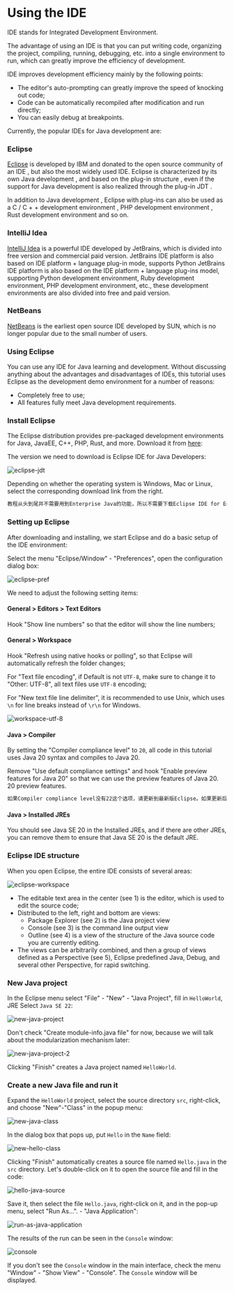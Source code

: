<!-- TRANSLATED by md-translate -->
# Using the IDE

IDE stands for Integrated Development Environment.

The advantage of using an IDE is that you can put writing code, organizing the project, compiling, running, debugging, etc. into a single environment to run, which can greatly improve the efficiency of development.

IDE improves development efficiency mainly by the following points:

* The editor's auto-prompting can greatly improve the speed of knocking out code;
* Code can be automatically recompiled after modification and run directly;
* You can easily debug at breakpoints.

Currently, the popular IDEs for Java development are:

### Eclipse

[Eclipse](https://www.eclipse.org/) is developed by IBM and donated to the open source community of an IDE , but also the most widely used IDE. Eclipse is characterized by its own Java development , and based on the plug-in structure , even if the support for Java development is also realized through the plug-in JDT .

In addition to Java development , Eclipse with plug-ins can also be used as a C / C + + development environment , PHP development environment , Rust development environment and so on.

### IntelliJ Idea

[IntelliJ Idea](https://www.jetbrains.com/idea/) is a powerful IDE developed by JetBrains, which is divided into free version and commercial paid version. JetBrains IDE platform is also based on IDE platform + language plug-in mode, supports Python JetBrains IDE platform is also based on the IDE platform + language plug-ins model, supporting Python development environment, Ruby development environment, PHP development environment, etc., these development environments are also divided into free and paid version.

### NetBeans

[NetBeans](https://netbeans.org/) is the earliest open source IDE developed by SUN, which is no longer popular due to the small number of users.

### Using Eclipse

You can use any IDE for Java learning and development. Without discussing anything about the advantages and disadvantages of IDEs, this tutorial uses Eclipse as the development demo environment for a number of reasons:

* Completely free to use;
* All features fully meet Java development requirements.

### Install Eclipse

The Eclipse distribution provides pre-packaged development environments for Java, JavaEE, C++, PHP, Rust, and more. Download it from [here](https://www.eclipse.org/downloads/packages/):

The version we need to download is Eclipse IDE for Java Developers:

![eclipse-jdt](eclipse-jdt.jpg)

Depending on whether the operating system is Windows, Mac or Linux, select the corresponding download link from the right.

```alert type=notice title=注意
教程从头到尾并不需要用到Enterprise Java的功能，所以不需要下载Eclipse IDE for Enterprise Java Developers
```

### Setting up Eclipse

After downloading and installing, we start Eclipse and do a basic setup of the IDE environment:

Select the menu "Eclipse/Window" - "Preferences", open the configuration dialog box:

![eclipse-pref](eclipse-pref.jpg)

We need to adjust the following setting items:

#### General > Editors > Text Editors

Hook "Show line numbers" so that the editor will show the line numbers;

#### General > Workspace

Hook "Refresh using native hooks or polling", so that Eclipse will automatically refresh the folder changes;

For "Text file encoding", if Default is not `UTF-8`, make sure to change it to "Other: UTF-8", all text files use `UTF-8` encoding;

For "New text file line delimiter", it is recommended to use Unix, which uses `\n` for line breaks instead of `\r\n` for Windows.

![workspace-utf-8](eclipse-encoding.png)

#### Java > Compiler

By setting the "Compiler compliance level" to `20`, all code in this tutorial uses Java 20 syntax and compiles to Java 20.

Remove "Use default compliance settings" and hook "Enable preview features for Java 20" so that we can use the preview features of Java 20. 20 preview features.

```alert type=notice title=注意
如果Compiler compliance level没有22这个选项，请更新到最新版Eclipse。如果更新后还是没有22，打开Help - Eclipse Marketplace，搜索Java 22 Support安装后重启即可。
```

#### Java > Installed JREs

You should see Java SE 20 in the Installed JREs, and if there are other JREs, you can remove them to ensure that Java SE 20 is the default JRE.

### Eclipse IDE structure

When you open Eclipse, the entire IDE consists of several areas:

![eclipse-workspace](eclipse-workspace.jpg)

* The editable text area in the center (see 1) is the editor, which is used to edit the source code;
* Distributed to the left, right and bottom are views:
    - Package Explorer (see 2) is the Java project view
    - Console (see 3) is the command line output view
    - Outline (see 4) is a view of the structure of the Java source code you are currently editing.
* The views can be arbitrarily combined, and then a group of views defined as a Perspective (see 5), Eclipse predefined Java, Debug, and several other Perspective, for rapid switching.

### New Java project

In the Eclipse menu select "File" - "New" - "Java Project", fill in `HelloWorld`, JRE Select `Java SE 22`:

![new-java-project](eclipse-new-java-proj.jpg)

Don't check "Create module-info.java file" for now, because we will talk about the modularization mechanism later:

![new-java-project-2](eclipse-new-java-proj-2.png)

Clicking "Finish" creates a Java project named `HelloWorld`.

### Create a new Java file and run it

Expand the `HelloWorld` project, select the source directory `src`, right-click, and choose "New"-"Class" in the popup menu:

![new-java-class](eclipse-new-class.png)

In the dialog box that pops up, put `Hello` in the `Name` field:

![new-hello-class](eclipse-new-class-2.png)

Clicking "Finish" automatically creates a source file named `Hello.java` in the `src` directory. Let's double-click on it to open the source file and fill in the code:

![hello-java-source](eclipse-edit.jpg)

Save it, then select the file `Hello.java`, right-click on it, and in the pop-up menu, select "Run As...". - "Java Application":

![run-as-java-application](eclipse-run.jpg)

The results of the run can be seen in the `Console` window:

![console](eclipse-result.png)

If you don't see the `Console` window in the main interface, check the menu "Window" - "Show View" - "Console". The `Console` window will be displayed.